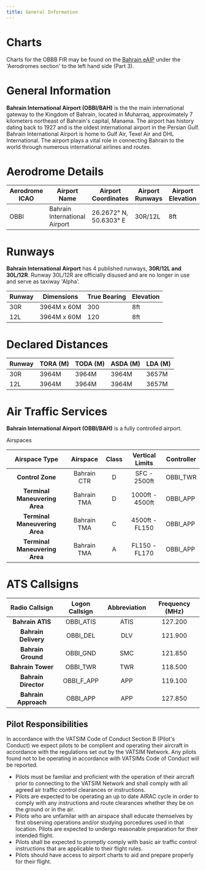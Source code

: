 ```yaml
---
title: General Information
---
```


# Charts
Charts for the OBBB FIR may be found on the [Bahrain eAIP](https://aim.mtt.gov.bh/eAIP/2025-09-04-AIRAC/html/index-en-BH.html) under the 'Aerodromes section' to the left hand side (Part 3).

# General Information
**Bahrain International Airport (OBBI/BAH)** is the the main international gateway to the Kingdom of Bahrain, located in Muharraq, approximately 7 kilometers northeast of Bahrain's capital, Manama. The airport has history dating back to 1927 and is the oldest international airport in the Persian Gulf. Bahrain International Airport is home to Gulf Air, Texel Air and DHL International. The airport plays a vital role in connecting Bahrain to the world through numerous international airlines and routes.

# Aerodrome Details
| Aerodrome ICAO | Airport Name                  | Airport Coordinates    | Airport Runways | Airport Elevation |
|----------------|-------------------------------|------------------------|-----------------|-------------------|
| OBBI           | Bahrain International Airport | 26.2672° N, 50.6303° E | 30R/12L         | 8ft               |


# Runways
**Bahrain International Airport** has 4 published runways, **30R/12L and 30L/12R**. Runway 30L/12R are officially disused and are no longer in use and serve as taxiway 'Alpha'.

| Runway | Dimensions  | True Bearing | Elevation |
|--------|-------------|--------------|-----------|
| 30R    | 3964M x 60M | 300          | 8ft       |
| 12L    | 3964M x 60M | 120          | 8ft       |

# Declared Distances
| Runway | TORA (M) | TODA (M) | ASDA (M) | LDA (M) |
|--------|----------|----------|----------|---------|
| 30R    | 3964M    | 3964M    | 3964M    | 3657M   |
| 12L    | 3964M    | 3964M    | 3964M    | 3657M   |

# Air Traffic Services
**Bahrain International Airport (OBBI/BAH)** is a fully controlled airport.

Airspaces

|         Airspace Type         |   Airspace  | Class | Vertical Limits | Controller |
|:-----------------------------:|:-----------:|:-----:|:---------------:|------------|
|        **Control Zone**       | Bahrain CTR |   D   |   SFC - 2500ft  |  OBBI_TWR  |
| **Terminal Maneuvering Area** | Bahrain TMA |   D   | 1000ft - 4500ft |  OBBI_APP  |
| **Terminal Maneuvering Area** | Bahrain TMA |   C   |  4500ft - FL150 |  OBBI_APP  |
| **Terminal Maneuvering Area** | Bahrain TMA |   A   |  FL150 - FL170  |  OBBI_APP  |

# ATS Callsigns

|  **Radio Callsign**  | **Logon Callsign** | **Abbreviation** | **Frequency (MHz)** |
|:--------------------:|:------------------:|:----------------:|:-------------------:|
|   **Bahrain ATIS**   |     OBBI_ATIS      |       ATIS       |       127.200       |
| **Bahrain Delivery** |      OBBI_DEL      |        DLV       |       121.900       |
|  **Bahrain Ground**  |      OBBI_GND      |        SMC       |       121.850       |
|  **Bahrain Tower**   |      OBBI_TWR      |        TWR       |       118.500       |
| **Bahrain Director** |     OBBI_F_APP     |        APP       |       119.100       |
| **Bahrain Approach** |      OBBI_APP      |        APP       |       127.850       |

## Pilot Responsibilities

In accordance with the VATSIM Code of Conduct Section B (Pilot's Conduct) we expect pilots to be complient and operating their aircraft in accordance with the regulations set out by the VATSIM Network.
Any pilots found not to be operating in accordance with VATSIMs Code of Conduct will be reported.

- Pilots must be familiar and proficient with the operation of their aircraft prior to connecting to the VATSIM Network and shall comply with all agreed air traffic control clearances or instructions.
- Pilots are expected to be operating an up to date AIRAC cycle in order to comply with any instructions and route clearances whether they be on the ground or in the air.
- Pilots who are unfamilar with an airspace shall educate themselves by first observing operations and/or studying porcedures used in that location. Pilots are expected to undergo reasonable preparation for their intended flight.
- Pilots shall be expected to promptly comply with basic air traffic control instructions that are applicable to their flight rules.
- Pilots should have access to airport charts to aid and prepare properly for their flight. 
